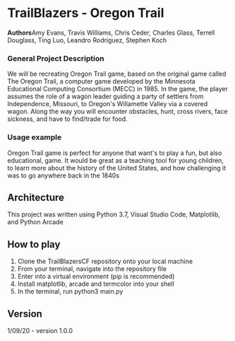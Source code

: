 # TrailBlazers - Oregon Trail

**Authors**Amy Evans, Travis Williams, Chris Ceder, Charles Glass, Terrell Douglass, Ting Luo, Leandro Rodriguez, Stephen Koch

### General Project Description
We will be recreating Oregon Trail game, based on the original game called The Oregon Trail, a computer game developed by the Minnesota Educational Computing Consortium (MECC) in 1985.  In the game, the player assumes the role of a wagon leader guiding a party of settlers from Independence, Missouri, to Oregon's Willamette Valley via a covered wagon.  Along the way you will encounter obstacles, hunt, cross rivers, face sickness, and have to find/trade for food.  

### Usage example
Oregon Trail game is perfect for anyone that want's to play a fun, but also educational, game. It would be great as a teaching tool for young children, to learn more about the history of the United States, and how challenging it was to go anywhere back in the 1840s

## Architecture
This project was written using Python 3.7, Visual Studio Code, Matplotlib, and Python Arcade

## How to play
1. Clone the TrailBlazersCF repository onto your local machine
2. From your terminal, navigate into the repository file
3. Enter into a virtual environment (pip is recommended)
4. Install matplotlib, arcade and termcolor into your shell
5. In the terminal, run python3 main.py

## Version
1/09/20 - version 1.0.0
